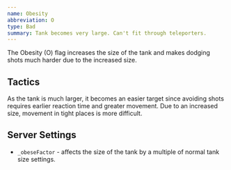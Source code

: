 ```yaml
---
name: Obesity
abbreviation: O
type: Bad
summary: Tank becomes very large. Can't fit through teleporters.
---
```


The Obesity (O) flag increases the size of the tank and makes dodging shots much harder due to the increased size.

## Tactics

As the tank is much larger, it becomes an easier target since avoiding shots requires earlier reaction time and greater movement. Due to an increased size, movement in tight places is more difficult.

## Server Settings

- `_obeseFactor` - affects the size of the tank by a multiple of normal tank size settings.
